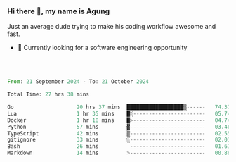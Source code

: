 ### Hi there 👋, my name is Agung
Just an average dude trying to make his coding workflow awesome and fast.

<!--
**agungfir98/agungfir98** is a ✨ _special_ ✨ repository because its `README.md` (this file) appears on your GitHub profile.
-->

- 🔭 Currently looking for a software engineering opportunity
<br/>
<br/>
<!--START_SECTION:waka-->

```rust
From: 21 September 2024 - To: 21 October 2024

Total Time: 27 hrs 38 mins

Go                    20 hrs 37 mins  ██████████████████▒------   74.37 %
Lua                   1 hr 35 mins    █░-----------------------   05.74 %
Docker                1 hr 18 mins    █>-----------------------   04.74 %
Python                57 mins         ▓------------------------   03.46 %
TypeScript            42 mins         ▒------------------------   02.55 %
gitignore             33 mins         ░------------------------   02.01 %
Bash                  26 mins          ------------------------   01.61 %
Markdown              14 mins         >------------------------   00.88 %
```

<!--END_SECTION:waka-->
